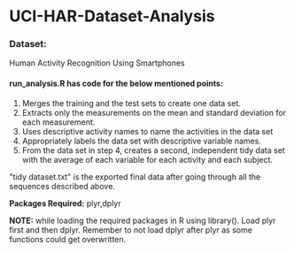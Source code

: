 # UCI-HAR-Dataset-Analysis
### Dataset:

Human Activity Recognition Using Smartphones

#### run_analysis.R has code for the below mentioned points:

1. Merges the training and the test sets to create one data set.
2. Extracts only the measurements on the mean and standard deviation for each measurement.  
3. Uses descriptive activity names to name the activities in the data set  
4. Appropriately labels the data set with descriptive variable names.  
5. From the data set in step 4, creates a second, independent tidy data set with the average of each variable for each activity and each subject.  
  
  
"tidy dataset.txt" is the exported final data after going through all the sequences described above.  

**Packages Required:** plyr,dplyr  
  
   
**NOTE:** while loading the required packages in R using library(). Load plyr first and then dplyr. Remember to not load dplyr after plyr as some functions could get overwritten.